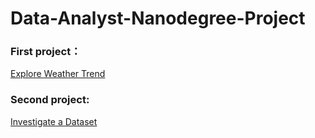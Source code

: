 # Data-Analyst-Nanodegree-Project

### First project：

[Explore Weather Trend](Exploring-Weather-Trends.md)

### Second project:

[Investigate a Dataset](Investigate_a_Dataset.md)

